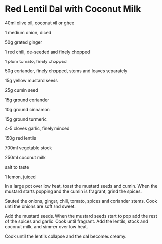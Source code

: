 # Red Lentil Dal with Coconut Milk

40ml olive oil, coconut oil or ghee

1 medium onion, diced

50g grated ginger

1 red chili, de-seeded and finely chopped

1 plum tomato, finely chopped

50g coriander, finely chopped, stems and leaves separately

15g yellow mustard seeds

25g cumin seed

15g ground coriander

10g ground cinnamon

15g ground turmeric

4-5 cloves garlic, finely minced

150g red lentils

700ml vegetable stock

250ml coconut milk

salt to taste

1 lemon, juiced



In a large pot over low heat, toast the mustard seeds and cumin. When the mustard starts popping and the cumin is fragrant, grind the spices. 

Sauteé the onions, ginger, chili, tomato, spices and coriander stems. Cook unti the onions are soft and sweet. 

Add the mustard seeds. When the mustard seeds start to pop add the rest of the spices and garlic. Cook until fragrant. Add the lentils, stock and coconut milk, and simmer over low heat.

Cook until the lentils collapse and the dal becomes creamy.



[source]: https://www.deliciouseveryday.com/red-lentil-dal/ "Delicious Everyday"